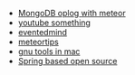 + [MongoDB oplog with meteor][1]
+ [youtube something][2]
+ [eventedmind][3]
+ [meteortips][4]
+ [gnu tools in mac][5]
+ [Spring based open source][6]

[1]: https://meteorhacks.com/mongodb-oplog-and-meteor
[2]: https://www.youtube.com/watch?v=g1AT0fO5FVY
[3]: https://www.eventedmind.com/
[4]: http://meteortips.com/
[5]: https://www.topbug.net/blog/2013/04/14/install-and-use-gnu-command-line-tools-in-mac-os-x/
[6]: http://stackoverflow.com/questions/2604655/any-open-source-spring-sample-project-thats-bigger-than-petclinic

